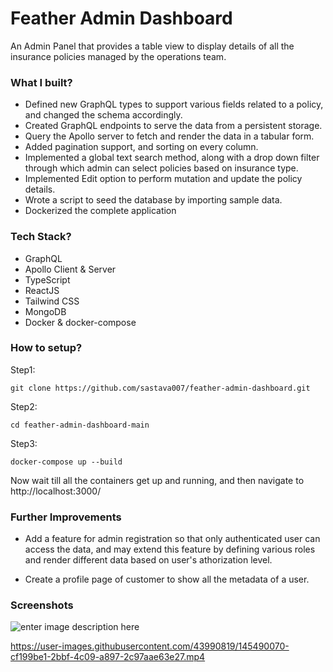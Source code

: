# Feather Admin Dashboard

An Admin Panel that provides a table view to display details of all the insurance policies  managed by the operations team.

### What I built?
 - Defined new GraphQL types to support various fields related to a policy, and changed the schema accordingly. 
 - Created GraphQL endpoints to serve the data from a persistent storage.
 - Query the Apollo server to fetch and render the data in a tabular form.
 - Added pagination support, and sorting on every column.
 - Implemented a global text search method, along with a drop down filter through which admin can select policies based on insurance type.
 - Implemented Edit option to perform mutation and update the policy details.
 - Wrote a script to seed the database by importing sample data.
 -  Dockerized the complete application 

### Tech Stack?
 - GraphQL
 - Apollo Client & Server
 - TypeScript
 - ReactJS
 - Tailwind CSS
 - MongoDB
 - Docker & docker-compose

### How to setup?
Step1:

    git clone https://github.com/sastava007/feather-admin-dashboard.git
Step2:

    cd feather-admin-dashboard-main

Step3:

    docker-compose up --build

Now wait till all the containers get up and running, and then navigate to http://localhost:3000/ 


### Further Improvements

 - Add a feature for admin registration so that only authenticated user can access the data, and may extend this feature by defining various roles and render different data based on user's athorization level.

 - Create a profile page of customer to show all the metadata of a user.
 
### Screenshots
![enter image description here](https://i.imgur.com/JXPOBUe.png)


https://user-images.githubusercontent.com/43990819/145490070-cf199be1-2bbf-4c09-a897-2c97aae63e27.mp4
